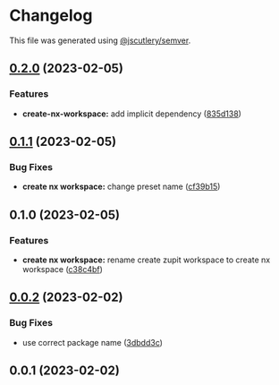 # Changelog

This file was generated using [@jscutlery/semver](https://github.com/jscutlery/semver).

## [0.2.0](https://github.com/zupit-it/nx/compare/create-nx-workspace-0.1.1...create-nx-workspace-0.2.0) (2023-02-05)


### Features

* **create-nx-workspace:** add implicit dependency ([835d138](https://github.com/zupit-it/nx/commit/835d138543665e27f03e9a30af20b70bb1aa91be))

## [0.1.1](https://github.com/zupit-it/nx/compare/create-nx-workspace-0.1.0...create-nx-workspace-0.1.1) (2023-02-05)


### Bug Fixes

* **create nx workspace:** change preset name ([cf39b15](https://github.com/zupit-it/nx/commit/cf39b151fea71b6e0adbf5084b7a163e13d798af))

## 0.1.0 (2023-02-05)


### Features

* **create nx workspace:** rename create zupit workspace to create nx workspace ([c38c4bf](https://github.com/zupit-it/nx/commit/c38c4bf5e8cf6eeabb0393c626830506aab0588f))

## [0.0.2](https://github.com/zupit-it/nx/compare/create-nx-workspace-0.0.1...create-nx-workspace-0.0.2) (2023-02-02)


### Bug Fixes

* use correct package name ([3dbdd3c](https://github.com/zupit-it/nx/commit/3dbdd3c8c43534a5335016879b5a7985abf08544))

## 0.0.1 (2023-02-02)
